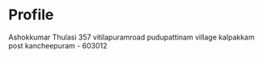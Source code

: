 # Profile
Ashokkumar Thulasi
357 vitilapuramroad pudupattinam village kalpakkam post kancheepuram - 603012
